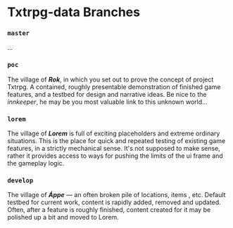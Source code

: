 # Txtrpg-data Branches

### `master`
...

### `poc`
The village of ***Rok***, in which you set out to prove the concept of project Txtrpg.
A contained, roughly presentable demonstration of finished game features, and a testbed for design and narrative ideas.
Be nice to the _innkeeper_, he may be you most valuable link to this unknown world...

### `lorem`
The village of ***Lorem*** is full of exciting placeholders and extreme ordinary situations. 
This is the place for quick and repeated testing of existing game features, in a strictly mechanical sense.
It's not supposed to make sense, rather it provides access to ways for pushing the limits of the ui frame and the gameplay logic.

### `develop`
The village of ***Áppe*** — an often broken pile of locations, items , etc.
Default testbed for current work, content is rapidly added, removed and updated.
Often, after a feature is roughly finished, content created for it may be polished up a bit and moved to Lorem.

